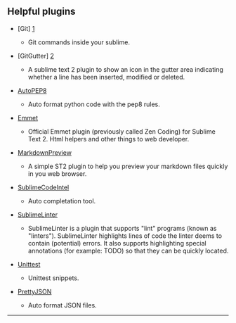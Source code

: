 Helpful plugins
----------------

- [Git] [1]
    * Git commands inside your sublime.

- [GitGutter] [2]
    * A sublime text 2 plugin to show an icon in the gutter area indicating whether a line has been inserted, modified or deleted.

- [AutoPEP8][3]
    * Auto format python code with the pep8 rules.

- [Emmet][4]
    * Official Emmet plugin (previously called Zen Coding) for Sublime Text 2.
    Html helpers and other things to web developer.

- [MarkdownPreview][5]
    * A simple ST2 plugin to help you preview your markdown files quickly in you web browser.

- [SublimeCodeIntel][6]
    * Auto completation tool.

- [SublimeLinter][7]
    * SublimeLinter is a plugin that supports "lint" programs (known as "linters"). SublimeLinter highlights lines of code the linter deems to contain (potential) errors. It also supports highlighting special annotations (for example: TODO) so that they can be quickly located.

- [Unittest][8]
    * Unittest snippets.

- [PrettyJSON][pretty]
    * Auto format JSON files.

[1]: https://github.com/kemayo/sublime-text-2-git
[2]: https://github.com/jisaacks/GitGutter
[3]: https://github.com/wistful/SublimeAutoPEP8
[4]: https://github.com/sergeche/emmet-sublime
[5]: https://github.com/revolunet/sublimetext-markdown-preview
[6]: https://github.com/Kronuz/SublimeCodeIntel
[7]: https://github.com/SublimeLinter/SublimeLinter
[8]: https://github.com/martinsam/sublime-unittest
[pretty]: https://github.com/dzhibas/SublimePrettyJson

----